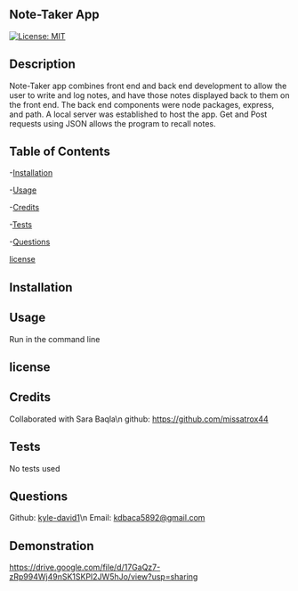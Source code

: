 ## Note-Taker App 
  [![License: MIT](https://img.shields.io/badge/License-MIT-yellow.svg)](https://opensource.org/licenses/MIT)
  
  
  ## Description
  Note-Taker app combines front end and back end development to allow the user to write and log notes, and have those notes displayed back to them on the front end. The back end components were node packages, express, and path. A local server was established to host the app. Get and Post requests using JSON allows the program to recall notes.
  
  
  
  ## Table of Contents
  -[Installation](#Usage)

  -[Usage](#Usage)

  -[Credits](#Credits)

  -[Tests](#Tests)

  -[Questions](#Questions)

  [license](##-License)
  
  
  ## Installation
  
  
  
  
  ## Usage
  Run in the command line
  
  
  ## license 
  
  
  ## Credits
  Collaborated with Sara Baqla\n
  github: https://github.com/missatrox44
  
  
  
  ## Tests
  No tests used 
  
  
  ## Questions 
  Github: [kyle-david1](https://github.com/)\n
  Email: kdbaca5892@gmail.com

  
  ## Demonstration
  https://drive.google.com/file/d/17GaQz7-zRp994Wj49nSK1SKPI2JW5hJo/view?usp=sharing